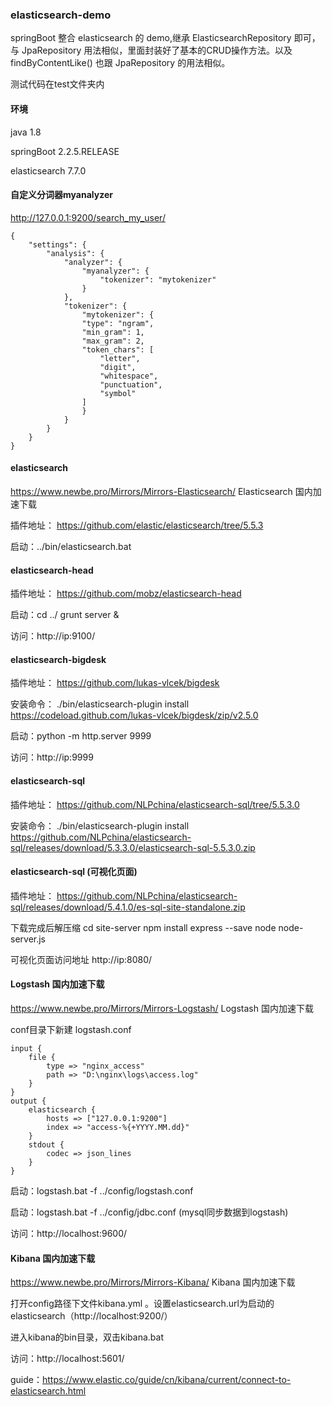 ### elasticsearch-demo
springBoot 整合 elasticsearch 的 demo,继承 ElasticsearchRepository 即可，与 JpaRepository 用法相似，里面封装好了基本的CRUD操作方法。以及 findByContentLike() 也跟 JpaRepository 的用法相似。

测试代码在test文件夹内

#### 环境

java 1.8

springBoot 2.2.5.RELEASE

elasticsearch 7.7.0


#### 自定义分词器myanalyzer

http://127.0.0.1:9200/search_my_user/
```
{
	"settings": {
    	"analysis": {
    		"analyzer": {
        		"myanalyzer": {
        			"tokenizer": "mytokenizer"
        		}
    		},
    		"tokenizer": {
        		"mytokenizer": {
        		"type": "ngram",
        		"min_gram": 1,
        		"max_gram": 2,
        		"token_chars": [
            		"letter",
            		"digit",
            		"whitespace",
            		"punctuation",
            		"symbol"
        		]
        		}
    		}
    	}
	}
}
```


#### elasticsearch
https://www.newbe.pro/Mirrors/Mirrors-Elasticsearch/   Elasticsearch 国内加速下载

插件地址：
https://github.com/elastic/elasticsearch/tree/5.5.3

启动：../bin/elasticsearch.bat

#### elasticsearch-head

插件地址：
https://github.com/mobz/elasticsearch-head

启动：cd ../  grunt server &

访问：http://ip:9100/

#### elasticsearch-bigdesk

插件地址：
https://github.com/lukas-vlcek/bigdesk

安装命令：
./bin/elasticsearch-plugin install https://codeload.github.com/lukas-vlcek/bigdesk/zip/v2.5.0

启动：python -m http.server 9999

访问：http://ip:9999

#### elasticsearch-sql

插件地址：
https://github.com/NLPchina/elasticsearch-sql/tree/5.5.3.0

安装命令：
./bin/elasticsearch-plugin install https://github.com/NLPchina/elasticsearch-sql/releases/download/5.3.3.0/elasticsearch-sql-5.5.3.0.zip
#### elasticsearch-sql (可视化页面)
插件地址：
https://github.com/NLPchina/elasticsearch-sql/releases/download/5.4.1.0/es-sql-site-standalone.zip

下载完成后解压缩
cd site-server
npm install express --save
node node-server.js 

可视化页面访问地址
http://ip:8080/

#### Logstash 国内加速下载
https://www.newbe.pro/Mirrors/Mirrors-Logstash/       Logstash 国内加速下载

conf目录下新建 logstash.conf
```
input {
    file {
		type => "nginx_access"
        path => "D:\nginx\logs\access.log"
    }
}
output {
    elasticsearch {
        hosts => ["127.0.0.1:9200"]
        index => "access-%{+YYYY.MM.dd}"
    }
    stdout {
        codec => json_lines
    }
}
```

启动：logstash.bat -f  ../config/logstash.conf

启动：logstash.bat -f  ../config/jdbc.conf (mysql同步数据到logstash)

访问：http://localhost:9600/

#### Kibana 国内加速下载
https://www.newbe.pro/Mirrors/Mirrors-Kibana/  Kibana 国内加速下载

打开config路径下文件kibana.yml 。设置elasticsearch.url为启动的elasticsearch（http://localhost:9200/）

进入kibana的bin目录，双击kibana.bat

访问：http://localhost:5601/

guide：https://www.elastic.co/guide/cn/kibana/current/connect-to-elasticsearch.html
